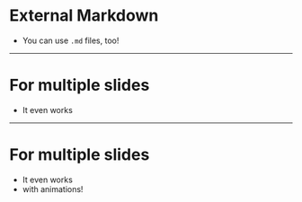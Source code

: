 # External Markdown

- You can use `.md` files, too!

---

<!-- .slide: data-auto-animate -->

# For multiple slides

- It even works

---

<!-- .slide: data-auto-animate -->

# For multiple slides

- It even works
- with animations!